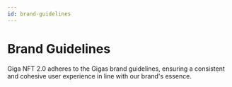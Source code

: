 ```yaml
---
id: brand-guidelines
---
```


# Brand Guidelines
Giga NFT 2.0 adheres to the Gigas brand guidelines, ensuring a consistent and cohesive user experience in line with our brand's essence.

